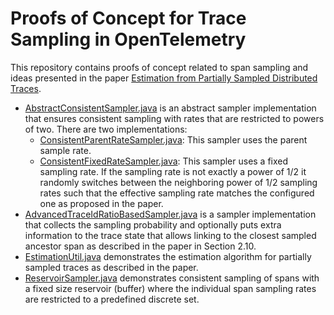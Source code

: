# Proofs of Concept for Trace Sampling in OpenTelemetry

This repository contains proofs of concept related to span sampling and ideas presented in the paper [Estimation from Partially Sampled Distributed Traces](https://arxiv.org/pdf/2107.07703v1.pdf).


* [AbstractConsistentSampler.java](https://github.com/dynatrace-research/opentelemetry-sampling-poc/blob/master/proof-of-concept/src/main/java/com/dynatrace/research/otelsampling/sampling/AbstractConsistentSampler.java) is an abstract sampler implementation that ensures consistent sampling with rates that are restricted to powers of two. There are two implementations:
  * [ConsistentParentRateSampler.java](https://github.com/dynatrace-research/opentelemetry-sampling-poc/blob/master/proof-of-concept/src/main/java/com/dynatrace/research/otelsampling/sampling/ConsistentParentRateSampler.java): This sampler uses the parent sample rate.
  * [ConsistentFixedRateSampler.java](https://github.com/dynatrace-research/opentelemetry-sampling-poc/blob/master/proof-of-concept/src/main/java/com/dynatrace/research/otelsampling/sampling/ConsistentFixedRateSampler.java): This sampler uses a fixed sampling rate. If the sampling rate is not exactly a power of 1/2 it randomly switches between the neighboring power of 1/2 sampling rates such that the effective sampling rate matches the configured one as proposed in the paper.
* [AdvancedTraceIdRatioBasedSampler.java](https://github.com/dynatrace-research/opentelemetry-sampling-poc/blob/master/proof-of-concept/src/main/java/com/dynatrace/research/otelsampling/sampling/AdvancedTraceIdRatioBasedSampler.java) is a sampler implementation that collects the sampling probability and optionally puts extra information to the trace state that allows linking to the closest sampled ancestor span as described in the paper in Section 2.10.
* [EstimationUtil.java](https://github.com/dynatrace-research/opentelemetry-sampling-poc/blob/master/proof-of-concept/src/main/java/com/dynatrace/research/otelsampling/estimation/EstimationUtil.java) demonstrates the estimation algorithm for partially sampled traces as described in the paper.
* [ReservoirSampler.java](https://github.com/dynatrace-research/opentelemetry-sampling-poc/blob/master/proof-of-concept/src/main/java/com/dynatrace/research/otelsampling/sampling/ReservoirSampler.java) demonstrates consistent sampling of spans with a fixed size reservoir (buffer) where the individual span sampling rates are restricted to a predefined discrete set.
